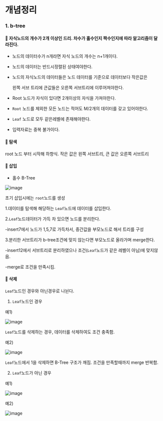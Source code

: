 # 개념정리 

### 1. b-tree

 #### 📌 자식노드의 개수가 2개 이상인 드리. 차수가 홀수인지 짝수인지에 따라 알고리즘이 달라진다.
 
  - 노드의 데이터수가 n개라면 자식 노드의 개수는 n+1개이다. 
  - 노드의 데이터는 반드시정렬된 상태여야한다.
  - 노드의 자식노드의 데이터들은 노드 데이터를 기준으로 데이터보다 작은값은 
  
    왼쪽 서브 트리에 큰값들은 오른쪽 서브트리에 이루어져야한다.
  - Root 노드가 자식이 있다면 2개이상의 자식을 가져야한다. 
  - `Root` 노드를 제외한 모든 노드는 적어도 M/2개의 데이터를 갖고 있어야한다.
  - `Leaf` 노드로 모두 같은레벨에 존재해야한다.
  - 입력자료는 중복 불가이다.

#### 📌 탐색 
  
  root 노드 부터 시작해 하향식. 작은 값은 왼쪽 서브트리, 큰 값은 오른쪽 서브트리
  
#### 📌 삽입
  
  - 홀수 B-Tree
    
  ![image](https://user-images.githubusercontent.com/44187194/116566281-986a3e00-a941-11eb-86f5-fca7141fa009.png)
   
  초기 삽입시에는 `root`노드를 생성
  
  1.데이터를 탐색해 해당하는 `Leaf`노드에 데이터를 삽입한다.
  
  2.`Leaf`노드데이터가 가득 차 있으면 노드를 분리한다.  
    
   -insert7에서 노드가 1,5,7로 가득차서, 중간값을 부모노드로 해서 트리를 구성
    
  3.분리한 서브트리가 b-tree조건에 맞지 않는다면 부모노드로 올라가며 merge한다.
  
   -insert12에서 서브트리로 분리하였으나 조건(`Leaf`노드가 같은 레벨이 아님)에 맞지않음. 
    
   -merge로 조건을 만족시킴.
    
#### 📌 삭제

  `Leaf`노드인 경우와 아닌경우로 나뉜다.

  1. `Leaf`노드인 경우
  
  예1)
 
  ![image](https://user-images.githubusercontent.com/44187194/116567506-a7052500-a942-11eb-89a3-0c76626cb611.png)

  `Leaf`노드를 삭제하는 경우, 데이터를 삭제하여도 조건 충족함.

  예2)
  
  ![image](https://user-images.githubusercontent.com/44187194/116567559-b2f0e700-a942-11eb-92b8-f62942caeb38.png)

  `Leaf`노드에서 1을 삭제하면 B-Tree 구조가 깨짐. 조건을 만족할때까지 merge 반복함.
  
  2. `Leaf`노드가 아닌 경우

  예1) 
  
  ![image](https://user-images.githubusercontent.com/44187194/116567844-f4819200-a942-11eb-80d3-4f1fa90f31a8.png)

  예2)
  
  ![image](https://user-images.githubusercontent.com/44187194/116567988-167b1480-a943-11eb-85dd-2b25ff726dfb.png)
